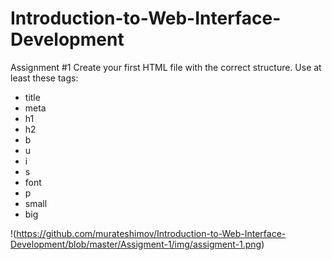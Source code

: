# Introduction-to-Web-Interface-Development
Assignment #1
Create your first HTML file with the correct structure. Use at least these tags:

* title
* meta
* h1
* h2
* b
* u
* i
* s
* font
* p
* small
* big

!(https://github.com/murateshimov/Introduction-to-Web-Interface-Development/blob/master/Assigment-1/img/assigment-1.png)

